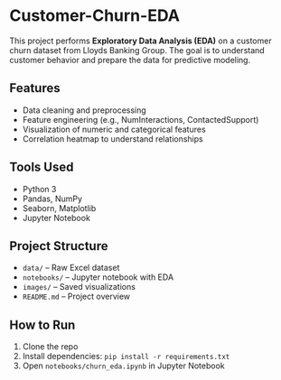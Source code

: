 # Customer-Churn-EDA
This project performs **Exploratory Data Analysis (EDA)** on a customer churn dataset from Lloyds Banking Group. The goal is to understand customer behavior and prepare the data for predictive modeling.

## Features
- Data cleaning and preprocessing
- Feature engineering (e.g., NumInteractions, ContactedSupport)
- Visualization of numeric and categorical features
- Correlation heatmap to understand relationships

## Tools Used
- Python 3
- Pandas, NumPy
- Seaborn, Matplotlib
- Jupyter Notebook

## Project Structure
- `data/` – Raw Excel dataset
- `notebooks/` – Jupyter notebook with EDA
- `images/` – Saved visualizations 
- `README.md` – Project overview

## How to Run
1. Clone the repo
2. Install dependencies: `pip install -r requirements.txt`
3. Open `notebooks/churn_eda.ipynb` in Jupyter Notebook
